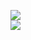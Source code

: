 [![](https://img.shields.io/badge/Made%20With-Github%20Spray-lightgrey.svg?style=for-the-badge&logo=github)](https://github.com/Annihil/github-spray#5457)  
[![](https://i.imgur.com/2DrTn0Z.gif)](https://github.com/Annihil/github-spray)